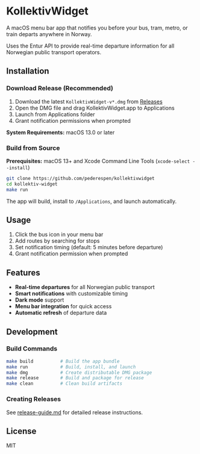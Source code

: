 # KollektivWidget

A macOS menu bar app that notifies you before your bus, tram, metro, or train departs anywhere in Norway.

Uses the Entur API to provide real-time departure information for all Norwegian public transport operators.

## Installation

### Download Release (Recommended)

1. Download the latest `KollektivWidget-v*.dmg` from [Releases](https://github.com/pederespen/kollektivwidget/releases)
2. Open the DMG file and drag KollektivWidget.app to Applications
3. Launch from Applications folder
4. Grant notification permissions when prompted

**System Requirements:** macOS 13.0 or later

### Build from Source

**Prerequisites:** macOS 13+ and Xcode Command Line Tools (`xcode-select --install`)

```bash
git clone https://github.com/pederespen/kollektivwidget
cd kollektiv-widget
make run
```

The app will build, install to `/Applications`, and launch automatically.

## Usage

1. Click the bus icon in your menu bar
2. Add routes by searching for stops
3. Set notification timing (default: 5 minutes before departure)
4. Grant notification permission when prompted

## Features

- **Real-time departures** for all Norwegian public transport
- **Smart notifications** with customizable timing
- **Dark mode** support
- **Menu bar integration** for quick access
- **Automatic refresh** of departure data

## Development

### Build Commands

```bash
make build          # Build the app bundle
make run            # Build, install, and launch
make dmg            # Create distributable DMG package
make release        # Build and package for release
make clean          # Clean build artifacts
```

### Creating Releases

See [release-guide.md](release-guide.md) for detailed release instructions.

## License

MIT
